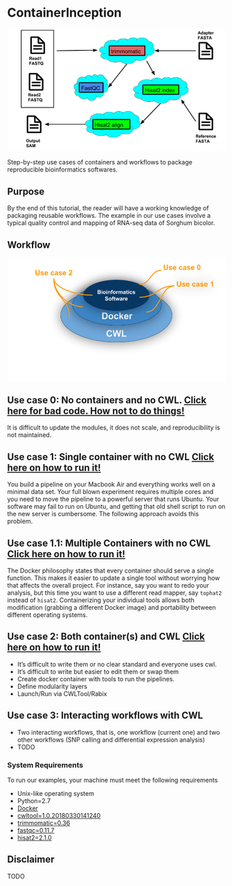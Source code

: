 # ContainerInception
![alt text](generate_flowchart/flowChartImages/MainFlowChart.png)

Step-by-step use cases of containers and workflows to package reproducible bioinformatics softwares.

## Purpose
By the end of this tutorial, the reader will have a working knowledge of packaging reusable workflows. The example in our use cases involve a typical quality control and mapping of RNA-seq data of Sorghum bicolor. 

## Workflow
![alt text](generate_flowchart/flowChartImages/stackedPlatesChart.png)

## Use case 0: No containers and no CWL. [Click here for bad code. How not to do things!](use\_case\_0/README.md)
It is difficult to update the modules, it does not scale, and reproducibility is not maintained.

## Use case 1: Single container with no CWL [Click here on how to run it!](use\_case\_1/README.md)
You build a pipeline on your Macbook Air and everything works well on a minimal data set. Your full blown experiment requires multiple cores and you need to move the pipeline to a powerful server that runs Ubuntu. Your software may fail to run on Ubuntu, and getting that old shell script to run on the new server is cumbersome. The following approach avoids this problem. 

## Use case 1.1: Multiple Containers with no CWL [Click here on how to run it!](use\_case\_1.1/README.md)
The Docker philosophy states that every container should serve a single function. This makes it easier to update a single tool without worrying how that affects the overall project. For instance, say you want to redo your analysis, but this time you want to use a different read mapper, say `tophat2` instead of `hisat2`. Containerizing your individual tools allows both modification (grabbing a different Docker image) and portability between different operating systems. 

## Use case 2: Both container(s) and CWL [Click here on how to run it!](use\_case\_2/README.md)
- It’s difficult to write them or no clear standard and everyone uses cwl. 
- It’s difficult to write but easier to edit them or swap them 
- Create docker container with tools to run the pipelines.
- Define modularity layers
- Launch/Run via CWLTool/Rabix

## Use case 3: Interacting workflows with CWL 
- Two interacting workflows, that is, one workflow (current one) and two other workflows (SNP calling and differential expression analysis)
- TODO

### System Requirements
To run our examples, your machine must meet the following requirements
- Unix-like operating system
- Python=2.7
- [Docker](https://docs.docker.com/install/)
- [cwltool=1.0.20180330141240](https://github.com/common-workflow-language/cwltool#install)
- [trimmomatic=0.36](http://www.usadellab.org/cms/?page=trimmomatic)
- [fastqc=0.11.7](https://www.bioinformatics.babraham.ac.uk/projects/fastqc/)
- [hisat2=2.1.0](https://ccb.jhu.edu/software/hisat2/manual.shtml#obtaining-hisat2)

## Disclaimer
TODO
